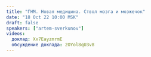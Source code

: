 ```yaml
---
title: "ГНМ. Новая медицина. Ствол мозга и мозжечок"
date: "18 Oct 22 10:00 MSK"
draft: false
speakers: ["artem-sverkunov"]
videos:
  доклад: Xx7EayzmrmE
  обсуждение доклада: 2OYol8qU3v8
---
```

